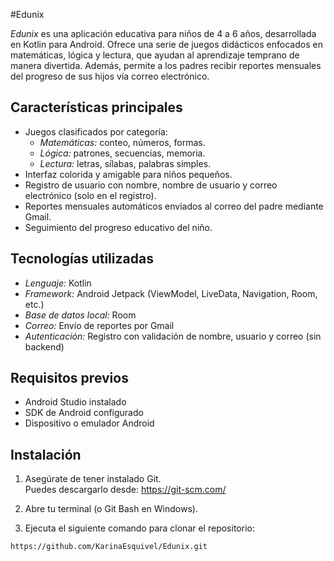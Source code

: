 #Edunix

*Edunix* es una aplicación educativa para niños de 4 a 6 años, desarrollada en Kotlin para Android. 
Ofrece una serie de juegos didácticos enfocados en matemáticas, lógica y lectura, que ayudan al aprendizaje temprano de manera divertida. 
Además, permite a los padres recibir reportes mensuales del progreso de sus hijos vía correo electrónico.

## Características principales

- Juegos clasificados por categoría:
  - *Matemáticas:* conteo, números, formas.
  - *Lógica:* patrones, secuencias, memoria.
  - *Lectura:* letras, sílabas, palabras simples.
- Interfaz colorida y amigable para niños pequeños.
- Registro de usuario con nombre, nombre de usuario y correo electrónico (solo en el registro).
- Reportes mensuales automáticos enviados al correo del padre mediante Gmail.
- Seguimiento del progreso educativo del niño.

## Tecnologías utilizadas

- *Lenguaje:* Kotlin
- *Framework:* Android Jetpack (ViewModel, LiveData, Navigation, Room, etc.)
- *Base de datos local:* Room
- *Correo:* Envío de reportes por Gmail
- *Autenticación:* Registro con validación de nombre, usuario y correo (sin backend)

## Requisitos previos

- Android Studio instalado
- SDK de Android configurado
- Dispositivo o emulador Android

## Instalación

1. Asegúrate de tener instalado Git.  
   Puedes descargarlo desde: https://git-scm.com/

2. Abre tu terminal (o Git Bash en Windows).

3. Ejecuta el siguiente comando para clonar el repositorio:

```bash
https://github.com/KarinaEsquivel/Edunix.git 
